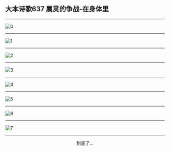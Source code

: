 
## 大本诗歌637 属灵的争战-在身体里
        
<div id="aplayer0"></div>

---

<img alt="0" data-original="/data/d0637/0">

---

<img alt="1" data-original="/data/d0637/1">

---

<img alt="2" data-original="/data/d0637/2">

---

<img alt="3" data-original="/data/d0637/3">

---

<img alt="4" data-original="/data/d0637/4">

---

<img alt="5" data-original="/data/d0637/5">

---

<img alt="6" data-original="/data/d0637/6">

---

<img alt="7" data-original="/data/d0637/7">

---

<p style="text-align: center">到底了...</p>

<script src="/js/dist-view.js"></script>

<script>
MAIN.id = 'd0637';
        
const ap0 = new APlayer({
    container: document.getElementById('aplayer0'),
    volume: 1,
    loop: 'none',
    preload: 'none',
    audio: [{
        name: '大本诗歌637.mp3',
        artist: '大本诗歌',
        url: 'https://res.wx.qq.com/voice/getvoice?mediaid=MzI0NTk3MDM5M18yMjQ3NDk1NjQ5',
        cover: '/favicon'
    }]
});
</script>
